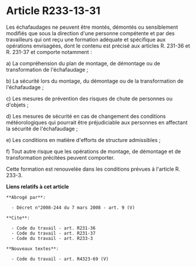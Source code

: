 # Article R233-13-31

Les échafaudages ne peuvent être montés, démontés ou sensiblement modifiés que sous la direction d'une personne compétente et
par des travailleurs qui ont reçu une formation adéquate et spécifique aux opérations envisagées, dont le contenu est précisé
aux articles R. 231-36 et R. 231-37 et comporte notamment :

a) La compréhension du plan de montage, de démontage ou de transformation de l'échafaudage ;

b) La sécurité lors du montage, du démontage ou de la transformation de l'échafaudage ;

c) Les mesures de prévention des risques de chute de personnes ou d'objets ;

d) Les mesures de sécurité en cas de changement des conditions météorologiques qui pourrait être préjudiciable aux personnes
en affectant la sécurité de l'échafaudage ;

e) Les conditions en matière d'efforts de structure admissibles ;

f) Tout autre risque que les opérations de montage, de démontage et de transformation précitées peuvent comporter.

Cette formation est renouvelée dans les conditions prévues à l'article R. 233-3.

**Liens relatifs à cet article**

	**Abrogé par**:

	  - Décret n°2008-244 du 7 mars 2008 - art. 9 (V)

	**Cite**:

	  - Code du travail - art. R231-36
	  - Code du travail - art. R231-37
	  - Code du travail - art. R233-3

	**Nouveaux textes**:

	  - Code du travail - art. R4323-69 (V)
